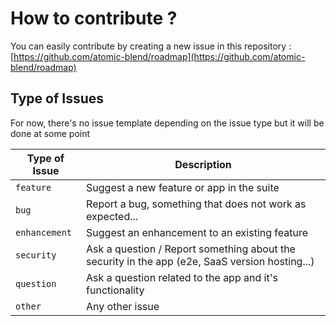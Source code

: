 # How to contribute ?

You can easily contribute by creating a new issue in this repository : [https://github.com/atomic-blend/roadmap](https://github.com/atomic-blend/roadmap)



## Type of Issues

For now, there's no issue template depending on the issue type but it will be done at some point

| Type of Issue | Description                                                                                    |
| ------------- | ---------------------------------------------------------------------------------------------- |
| `feature`     | Suggest a new feature or app in the suite                                                      |
| `bug`         | Report a bug, something that does not work as expected...                                      |
| `enhancement` | Suggest an enhancement to an existing feature                                                  |
| `security`    | Ask a question / Report something about the security in the app (e2e, SaaS version hosting...) |
| `question`    | Ask a question related to the app and it's functionality                                       |
| `other`       | Any other issue                                                                                |

